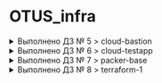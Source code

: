 # OTUS_infra

<details><summary>Выполнено ДЗ № 5 > cloud-bastion</summary><p>

## Конфигурация bastionhost сети:
````
bastion_IP = 34.78.108.124
someinternalhost_IP = 10.132.0.13
````
## Как проверить работоспособность:
 - Перейти по ссылке http://35.233.51.244:9292
 
## Для подключения к someinternalhost через bastionhost можем воспользоваться командой:
````
ssh -t -i ~/.ssh/ll_rsa -A vlembikov@34.78.108.124 ssh 10.132.0.13
````
## Создаем файл: in ~/.ssh/config и вставляем в него:
````
Host bastionhost
User vlembikov
HostName 34.78.108.124
ForwardAgent yes
IdentityFile ~/.ssh/ll_rsa

Host someinternalhost
User vlembikov
HostName 10.132.0.13
ProxyJump bastionhost
ForwardAgent yes
IdentityFile ~/.ssh/ll_rsa
````
</p></details>

<details><summary>Выполнено ДЗ № 6 > cloud-testapp</summary><p>
  
## Параметры сервера:
````
testapp_IP = 35.233.51.244 
testapp_port = 9292
````
## В процессе сделано:
 - Написан скрипт install_mongodb.sh для установки mongodb
 - Написан скрипт install_ruby.sh для установки ruby
 - Написан скрипт startup-script.sh
 - Написан скрипт puma-vm-start.sh для автоматического разворачивания сервера открытия порта и диплоя приложения через скрипт startup-script.sh

## Как запустить проект:
 - Для запуска проекта достаточно из корня директории запустить скрипт bash puma-vm-start.sh
 - Для поднятия машины с приложением можно выполнить в ручную команду:
 
````
gcloud compute instances create reddit-app\
 --boot-disk-size=10GB \
 --image-family ubuntu-1604-lts \
 --image-project=ubuntu-os-cloud \
 --machine-type=e2-micro \
 --tags puma-server \
 --restart-on-failure \
 --preemptible \
 --metadata-from-file startup-script=./startup-script.sh
````

## Для открытия порта 9292 можно выполнить команду:
````
gcloud compute firewall-rules create default-puma-server\
 --direction=INGRESS \
 --priority=1000 \
 --network=default \
 --action=ALLOW \
 --rules=tcp:9292 \
 --source-ranges=0.0.0.0/0 \
 --target-tags=puma-server
````
## Для удаления машины можно выполнить команду:
````
gcloud compute instances delete reddit-app
````
## Для удаления правила в фаерволе:
````
gcloud compute firewall-rules delete default-puma-server
````
## Как проверить работоспособность:
 - Перейти по ссылке http://35.233.51.244:9292
</p></details>

<details><summary>Выполнено ДЗ № 7 > packer-base</summary><p>

 - [ ] Основное ДЗ
 - [ ] Задание со *

## В процессе сделано:
 - Реализован вынос переменных в файл variables.json.
 - Добавить исключение в файл .gitignore.
 - Реализовать заглушку variables.json.example.
 - Разобраться с подходом Immutable infrastructure.
 - Сделать скрипт запуска create-reddit-vm.sh для запуска готовой машины.

## Как запустить проект:
````
gcloud compute instances create reddit-app\
 --tags puma-server \
 --image-family reddit-full \
 --preemptible \
 --machine-type=e2-micro
````
````
gcloud compute firewall-rules create default-puma-server\
 --direction=INGRESS \
 --priority=1000 \
 --network=default \
 --action=ALLOW \
 --rules=tcp:9292 \
 --source-ranges=0.0.0.0/0 \
 --target-tags=puma-server
````

## Как проверить работоспособность:
 - Например, перейти по ссылке http://34.77.29.108:9292

## PR checklist
 - [ ] Выставил label с номером домашнего задания
 - [ ] Выставил label с темой домашнего задания
 </p></details>

<details><summary>Выполнено ДЗ № 8 > terraform-1</summary><p>

 - [ ] Основное ДЗ
 - [ ] Задание со *

## В процессе сделано:
 - Научились описывать инфраструктуру как код в Terraform
 - Научились пользоваться переменными Terraform

## Как запустить проект:
 - Перейдем в директорию 
````
terraform
````
 - Инициализируем провайдер командой 
````
terraform init
````
 - Проверим конфигурацию на наличие ошибок и планирования изменений в проекте командой 
````
terraform plan
````
 - Инициируем запуск проекта командой 
````
terraform apply
````
## Как проверить работоспособность:
 - Например, перейти по ссылке http://34.77.29.108:9292

## PR checklist
 - [ ] Выставил label с номером домашнего задания
 - [ ] Выставил label с темой домашнего задания
 </p></details>
